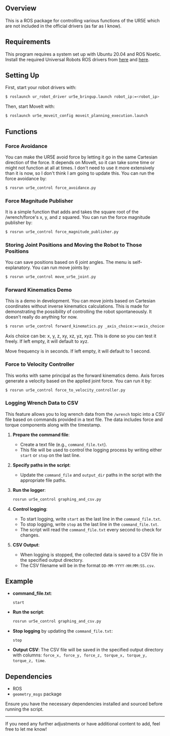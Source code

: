 
## Overview

This is a ROS package for controlling various functions of the UR5E which are not included in the official drivers (as far as I know).

## Requirements

This program requires a system set up with Ubuntu 20.04 and ROS Noetic. Install the required Universal Robots ROS drivers from [here](https://github.com/UniversalRobots/Universal_Robots_ROS_Driver) and [here](https://github.com/ros-industrial/universal_robot).

## Setting Up

First, start your robot drivers with:

```bash
$ roslaunch ur_robot_driver ur5e_bringup.launch robot_ip:=<robot_ip>
```

Then, start MoveIt with:

```bash
$ roslaunch ur5e_moveit_config moveit_planning_execution.launch
```

## Functions

### Force Avoidance

You can make the UR5E avoid force by letting it go in the same Cartesian direction of the force. It depends on MoveIt, so it can take some time or might not function at all at times. I don't need to use it more extensively than it is now, so I don't think I am going to update this. You can run the force avoidance by:

```bash
$ rosrun ur5e_control force_avoidance.py
```

### Force Magnitude Publisher

It is a simple function that adds and takes the square root of the /wrench/force's x, y, and z squared. You can run the force magnitude publisher by:

```bash
$ rosrun ur5e_control force_magnitude_publisher.py
```

### Storing Joint Positions and Moving the Robot to Those Positions

You can save positions based on 6 joint angles. The menu is self-explanatory. You can run move joints by:

```bash
$ rosrun ur5e_control move_ur5e_joint.py
```

### Forward Kinematics Demo

This is a demo in development. You can move joints based on Cartesian coordinates without inverse kinematics calculations. This is made for demonstrating the possibility of controlling the robot spontaneously. It doesn't really do anything for now.

```bash
$ rosrun ur5e_control forward_kinematics.py _axis_choice:=<axis_choice> _move_frequency:=<move_frequency>
```

Axis choice can be: x, y, z, xy, xz, yz, xyz. This is done so you can test it freely. If left empty, it will default to xyz.

Move frequency is in seconds. If left empty, it will default to 1 second.

### Force to Velocity Controller

This works with same principal as the forward kinematics demo. Axis forces generate a velocity based on the applied joint force. You can run it by:

```bash
$ rosrun ur5e_control force_to_velocity_controller.py
```

### Logging Wrench Data to CSV

This feature allows you to log wrench data from the `/wrench` topic into a CSV file based on commands provided in a text file. The data includes force and torque components along with the timestamp.

1. **Prepare the command file**:
    - Create a text file (e.g., `command_file.txt`).
    - This file will be used to control the logging process by writing either `start` or `stop` on the last line.

2. **Specify paths in the script**:
    - Update the `command_file` and `output_dir` paths in the script with the appropriate file paths.

3. **Run the logger**:
    ```bash
    rosrun ur5e_control graphing_and_csv.py
    ```

4. **Control logging**:
    - To start logging, write `start` as the last line in the `command_file.txt`.
    - To stop logging, write `stop` as the last line in the `command_file.txt`.
    - The script will read the `command_file.txt` every second to check for changes.

5. **CSV Output**:
    - When logging is stopped, the collected data is saved to a CSV file in the specified output directory.
    - The CSV filename will be in the format `DD-MM-YYYY-HH:MM:SS.csv`.

## Example

- **command_file.txt**:
    ```
    start
    ```

- **Run the script**:
    ```bash
    rosrun ur5e_control graphing_and_csv.py
    ```

- **Stop logging** by updating the `command_file.txt`:
    ```
    stop
    ```

- **Output CSV**: The CSV file will be saved in the specified output directory with columns: `force_x, force_y, force_z, torque_x, torque_y, torque_z, time`.

## Dependencies

- ROS
- `geometry_msgs` package

Ensure you have the necessary dependencies installed and sourced before running the script.

---

If you need any further adjustments or have additional content to add, feel free to let me know!

